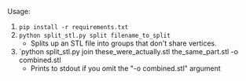 Usage:

1. `pip install -r requirements.txt`
2. `python split_stl.py split filename_to_split`
    * Splits up an STL file into groups that don't share vertices.
3. `python split_stl.py join these_were_actually.stl the_same_part.stl -o combined.stl
    * Prints to stdout if you omit the "-o combined.stl" argument
